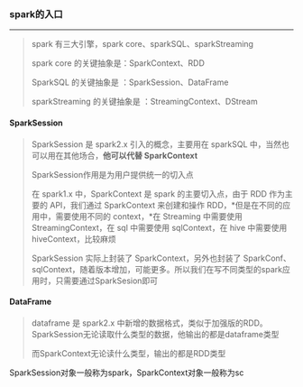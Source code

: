 ### spark的入口

***

> spark 有三大引擎，spark core、sparkSQL、sparkStreaming
>
> spark core 的关键抽象是：SparkContext、RDD
>
> SparkSQL 的关键抽象是 ：SparkSession、DataFrame
>
> sparkStreaming 的关键抽象是 ：StreamingContext、DStream



 ####  SparkSession

> SparkSession 是 spark2.x 引入的概念，主要用在 sparkSQL 中，当然也可以用在其他场合，**他可以代替 SparkContext**
>
> SparkSession作用是为用户提供统一的切入点
>
> 在 spark1.x 中，SparkContext 是 spark 的主要切入点，由于 RDD 作为主要的 API，我们通过 SparkContext 来创建和操作 RDD，*但是在不同的应用中，需要使用不同的 context，*在 Streaming 中需要使用 StreamingContext，在 sql 中需要使用 sqlContext，在 hive 中需要使用 hiveContext，比较麻烦
>
> SparkSession 实际上封装了 SparkContext，另外也封装了 SparkConf、sqlContext，随着版本增加，可能更多。所以我们在写不同类型的spark应用时，只需要通过SparkSesion即可



#### DataFrame

> dataframe 是 spark2.x 中新增的数据格式，类似于加强版的RDD。SparkSession无论读取什么类型的数据，他输出的都是dataframe类型
>
> 而SparkContext无论读什么类型，输出的都是RDD类型



SparkSession对象一般称为spark，SparkContext对象一般称为sc